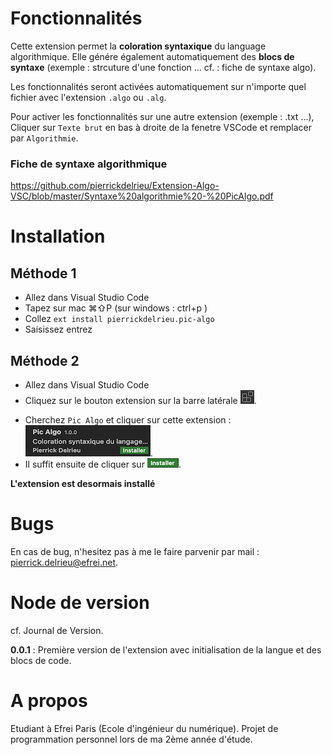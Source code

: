 # Fonctionnalités 
Cette extension permet la **coloration syntaxique** du language algorithmique. Elle génére également automatiquement des **blocs de syntaxe** (exemple : strcuture d'une fonction ... cf. : fiche de syntaxe algo).

Les fonctionnalités seront activées automatiquement sur n'importe quel fichier avec l'extension `.algo` ou `.alg`.

Pour activer les fonctionnalités sur une autre extension (exemple : .txt ...), Cliquer sur `Texte brut` en bas à droite de la fenetre VSCode et remplacer par `Algorithmie`.
 
### **Fiche de syntaxe algorithmique**
https://github.com/pierrickdelrieu/Extension-Algo-VSC/blob/master/Syntaxe%20algorithmie%20-%20PicAlgo.pdf

# Installation
## Méthode 1
* Allez dans Visual Studio Code
* Tapez sur mac ⌘⇧P (sur windows : ctrl+p )
* Collez `ext install pierrickdelrieu.pic-algo`
* Saisissez entrez

## Méthode 2
* Allez dans Visual Studio Code
* Cliquez sur le bouton extension sur la barre latérale ![extension](images/extension.png).
- Cherchez `Pic Algo` et cliquer sur cette extension :  ![ext-picalgo](images/ext-picalgo.png).
- Il suffit ensuite de cliquer sur ![install](images/install.png).

**L'extension est desormais installé** 


# Bugs
En cas de bug, n'hesitez pas à me le faire parvenir par mail : pierrick.delrieu@efrei.net.

 
# Node de version
cf. Journal de Version.  

**0.0.1** : Première version de l'extension avec initialisation de la langue et des blocs de code.


# A propos
Etudiant à Efrei Paris (Ecole d'ingénieur du numérique). Projet de programmation personnel lors de ma 2ème année d'étude.